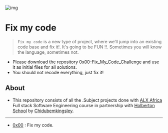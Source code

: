 ![img](https://assets.imaginablefutures.com/media/images/ALX_Logo.max-200x150.png)

# Fix my code

>`Fix my code` is a new type of project, where we’ll jump into an existing code base and fix it!. It's going to be FUN !!.
>Sometimes you will know the language, sometimes not.

- Please download the repository [0x00-Fix\_My\_Code\_Challenge](https://github.com/holbertonschool/0x00-Fix_My_Code_Challenge) and use it as initial files for all solutions.
- You should not recode everything, just fix it!

## About

- This repository consists of all the .Subject projects done with [ALX Africa](https://www.alxafrica.com/) Full stack Software Engineering course in partnership with [Holberton School](https://www.holbertonschool.com/) by [Chidubemkingsley](https://github.com/Chidubemkingsley).

---

- [0x00](./0x00-challenge) : Fix my code.
